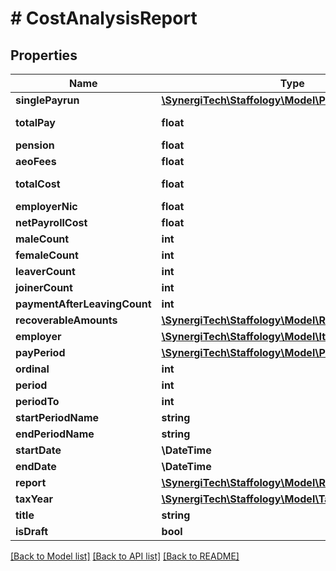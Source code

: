 # # CostAnalysisReport

## Properties

Name | Type | Description | Notes
------------ | ------------- | ------------- | -------------
**singlePayrun** | [**\SynergiTech\Staffology\Model\PayRun**](PayRun.md) |  | [optional]
**totalPay** | **float** |  | [optional] [readonly]
**pension** | **float** |  | [optional]
**aeoFees** | **float** |  | [optional]
**totalCost** | **float** |  | [optional] [readonly]
**employerNic** | **float** |  | [optional]
**netPayrollCost** | **float** |  | [optional]
**maleCount** | **int** |  | [optional]
**femaleCount** | **int** |  | [optional]
**leaverCount** | **int** |  | [optional]
**joinerCount** | **int** |  | [optional]
**paymentAfterLeavingCount** | **int** |  | [optional]
**recoverableAmounts** | [**\SynergiTech\Staffology\Model\RecoverableAmounts**](RecoverableAmounts.md) |  | [optional]
**employer** | [**\SynergiTech\Staffology\Model\Item**](Item.md) |  | [optional]
**payPeriod** | [**\SynergiTech\Staffology\Model\PayPeriods**](PayPeriods.md) |  | [optional]
**ordinal** | **int** |  | [optional]
**period** | **int** |  | [optional]
**periodTo** | **int** |  | [optional]
**startPeriodName** | **string** |  | [optional]
**endPeriodName** | **string** |  | [optional]
**startDate** | **\DateTime** |  | [optional]
**endDate** | **\DateTime** |  | [optional]
**report** | [**\SynergiTech\Staffology\Model\Report**](Report.md) |  | [optional]
**taxYear** | [**\SynergiTech\Staffology\Model\TaxYear**](TaxYear.md) |  | [optional]
**title** | **string** |  | [optional]
**isDraft** | **bool** |  | [optional]

[[Back to Model list]](../../README.md#models) [[Back to API list]](../../README.md#endpoints) [[Back to README]](../../README.md)
